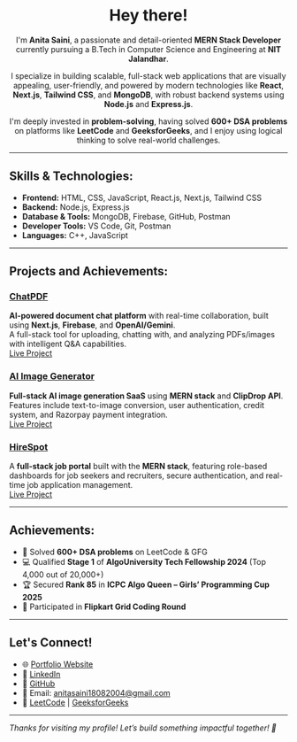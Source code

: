 <h1 align="center">Hey there!</h1>
<p align="center">
I'm <strong>Anita Saini</strong>, a passionate and detail-oriented <strong>MERN Stack Developer</strong> currently pursuing a B.Tech in Computer Science and Engineering at <strong>NIT Jalandhar</strong>.
</p>
<p align="center">
I specialize in building scalable, full-stack web applications that are visually appealing, user-friendly, and powered by modern technologies like <strong>React</strong>, <strong>Next.js</strong>, <strong>Tailwind CSS</strong>, and <strong>MongoDB</strong>, with robust backend systems using <strong>Node.js</strong> and <strong>Express.js</strong>.
</p>
<p align="center">
I'm deeply invested in <strong>problem-solving</strong>, having solved <strong>600+ DSA problems</strong> on platforms like <strong>LeetCode</strong> and <strong>GeeksforGeeks</strong>, and I enjoy using logical thinking to solve real-world challenges.
</p>

---

## Skills & Technologies:

- **Frontend:** HTML, CSS, JavaScript, React.js, Next.js, Tailwind CSS  
- **Backend:** Node.js, Express.js  
- **Database & Tools:** MongoDB, Firebase, GitHub, Postman  
- **Developer Tools:** VS Code, Git, Postman  
- **Languages:** C++, JavaScript 

---

## Projects and Achievements:

### [ChatPDF](https://chatpdf-seven-weld.vercel.app/)  
**AI-powered document chat platform** with real-time collaboration, built using **Next.js**, **Firebase**, and **OpenAI/Gemini**.  
A full-stack tool for uploading, chatting with, and analyzing PDFs/images with intelligent Q&A capabilities.   
[Live Project](https://chatpdf-seven-weld.vercel.app/)

### [AI Image Generator](https://client-eight-topaz.vercel.app/)  
**Full-stack AI image generation SaaS** using **MERN stack** and **ClipDrop API**.  
Features include text-to-image conversion, user authentication, credit system, and Razorpay payment integration.  
[Live Project](https://client-eight-topaz.vercel.app/)

### [HireSpot](https://job-linker-xoes.onrender.com/)  
A **full-stack job portal** built with the **MERN stack**, featuring role-based dashboards for job seekers and recruiters, secure authentication, and real-time job application management.  
[Live Project](https://job-linker-xoes.onrender.com/)

---

## Achievements:

- 🌟 Solved **600+ DSA problems** on LeetCode & GFG  
- 💻 Qualified **Stage 1** of **AlgoUniversity Tech Fellowship 2024** (Top 4,000 out of 20,000+)  
- 🏆 Secured **Rank 85** in **ICPC Algo Queen – Girls’ Programming Cup 2025**  
- 🛒 Participated in **Flipkart Grid Coding Round**

---

## Let's Connect!

- 🌐 [Portfolio Website](https://anitaportfolio-three.vercel.app/)
- 💼 [LinkedIn](https://www.linkedin.com/in/anita-saini-76883629a)
- 📂 [GitHub](https://github.com/anitavishanolia?tab=repositories)
- 📧 Email: [anitasaini18082004@gmail.com](mailto:anitasaini18082004@gmail.com)
- 🧠 [LeetCode](https://leetcode.com/u/anitasaini/) | [GeeksforGeeks](https://www.geeksforgeeks.org/user/anitasainihdmf/)

---

_Thanks for visiting my profile! Let’s build something impactful together! 🚀_

